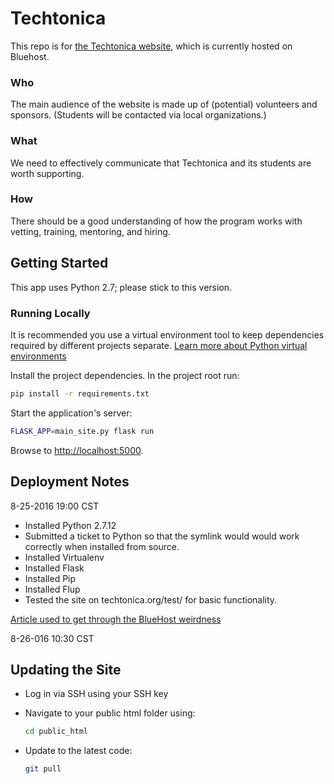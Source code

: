 # Techtonica

This repo is for [the Techtonica website](http://techtonica.org), which is
currently hosted on Bluehost.

### Who

The main audience of the website is made up of (potential) volunteers and
sponsors. (Students will be contacted via local organizations.)

### What

We need to effectively communicate that Techtonica and its students are worth
supporting.

### How

There should be a good understanding of how the program works with vetting,
training, mentoring, and hiring.


## Getting Started

This app uses Python 2.7; please stick to this version.

### Running Locally

It is recommended you use a virtual environment tool to keep dependencies
required by different projects separate. [Learn more about Python virtual
environments](http://docs.python-guide.org/en/latest/dev/virtualenvs/)

Install the project dependencies. In the project root run:

```sh
pip install -r requirements.txt
```

Start the application's server:

```sh
FLASK_APP=main_site.py flask run
```

Browse to <http://localhost:5000>.


## Deployment Notes

8-25-2016 19:00 CST

* Installed Python 2.7.12
* Submitted a ticket to Python so that the symlink would would work correctly
  when installed from source.
* Installed Virtualenv
* Installed Flask
* Installed Pip
* Installed Flup
* Tested the site on techtonica.org/test/ for basic functionality.

[Article used to get through the BlueHost
weirdness](http://willhaley.com/blog/flask-on-bluehost/)

8-26-016 10:30 CST

## Updating the Site

* Log in via SSH using your SSH key
* Navigate to your public html folder using:

    ```sh
    cd public_html
    ```
* Update to the latest code:

    ```sh
    git pull
    ```
